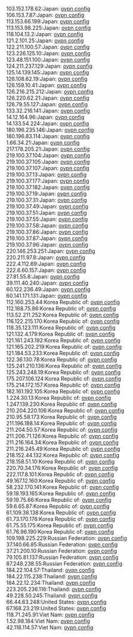 103.152.178.62:Japan: [ovpn config](vpn/103_152_178_62.ovpn)  
106.153.7.87:Japan: [ovpn config](vpn/106_153_7_87.ovpn)  
113.153.66.199:Japan: [ovpn config](vpn/113_153_66_199.ovpn)  
113.153.98.225:Japan: [ovpn config](vpn/113_153_98_225.ovpn)  
118.104.13.2:Japan: [ovpn config](vpn/118_104_13_2.ovpn)  
121.2.101.25:Japan: [ovpn config](vpn/121_2_101_25.ovpn)  
122.211.100.57:Japan: [ovpn config](vpn/122_211_100_57.ovpn)  
123.226.125.10:Japan: [ovpn config](vpn/123_226_125_10.ovpn)  
123.48.151.100:Japan: [ovpn config](vpn/123_48_151_100.ovpn)  
124.211.237.129:Japan: [ovpn config](vpn/124_211_237_129.ovpn)  
125.14.139.145:Japan: [ovpn config](vpn/125_14_139_145.ovpn)  
126.108.62.19:Japan: [ovpn config](vpn/126_108_62_19.ovpn)  
126.159.10.41:Japan: [ovpn config](vpn/126_159_10_41.ovpn)  
126.216.215.212:Japan: [ovpn config](vpn/126_216_215_212.ovpn)  
126.220.62.21:Japan: [ovpn config](vpn/126_220_62_21.ovpn)  
126.79.55.127:Japan: [ovpn config](vpn/126_79_55_127.ovpn)  
133.32.216.141:Japan: [ovpn config](vpn/133_32_216_141.ovpn)  
14.12.164.96:Japan: [ovpn config](vpn/14_12_164_96.ovpn)  
14.133.54.224:Japan: [ovpn config](vpn/14_133_54_224.ovpn)  
180.196.235.146:Japan: [ovpn config](vpn/180_196_235_146.ovpn)  
180.196.83.114:Japan: [ovpn config](vpn/180_196_83_114.ovpn)  
1.66.34.21:Japan: [ovpn config](vpn/1_66_34_21.ovpn)  
217.178.205.21:Japan: [ovpn config](vpn/217_178_205_21.ovpn)  
219.100.37.104:Japan: [ovpn config](vpn/219_100_37_104.ovpn)  
219.100.37.105:Japan: [ovpn config](vpn/219_100_37_105.ovpn)  
219.100.37.107:Japan: [ovpn config](vpn/219_100_37_107.ovpn)  
219.100.37.13:Japan: [ovpn config](vpn/219_100_37_13.ovpn)  
219.100.37.177:Japan: [ovpn config](vpn/219_100_37_177.ovpn)  
219.100.37.182:Japan: [ovpn config](vpn/219_100_37_182.ovpn)  
219.100.37.19:Japan: [ovpn config](vpn/219_100_37_19.ovpn)  
219.100.37.31:Japan: [ovpn config](vpn/219_100_37_31.ovpn)  
219.100.37.49:Japan: [ovpn config](vpn/219_100_37_49.ovpn)  
219.100.37.51:Japan: [ovpn config](vpn/219_100_37_51.ovpn)  
219.100.37.55:Japan: [ovpn config](vpn/219_100_37_55.ovpn)  
219.100.37.58:Japan: [ovpn config](vpn/219_100_37_58.ovpn)  
219.100.37.86:Japan: [ovpn config](vpn/219_100_37_86.ovpn)  
219.100.37.87:Japan: [ovpn config](vpn/219_100_37_87.ovpn)  
219.100.37.96:Japan: [ovpn config](vpn/219_100_37_96.ovpn)  
220.146.253.251:Japan: [ovpn config](vpn/220_146_253_251.ovpn)  
220.211.97.8:Japan: [ovpn config](vpn/220_211_97_8.ovpn)  
222.4.112.69:Japan: [ovpn config](vpn/222_4_112_69.ovpn)  
222.6.60.157:Japan: [ovpn config](vpn/222_6_60_157.ovpn)  
27.81.55.8:Japan: [ovpn config](vpn/27_81_55_8.ovpn)  
39.111.40.240:Japan: [ovpn config](vpn/39_111_40_240.ovpn)  
60.122.236.49:Japan: [ovpn config](vpn/60_122_236_49.ovpn)  
60.141.171.131:Japan: [ovpn config](vpn/60_141_171_131.ovpn)  
112.160.253.44:Korea Republic of: [ovpn config](vpn/112_160_253_44.ovpn)  
112.168.75.86:Korea Republic of: [ovpn config](vpn/112_168_75_86.ovpn)  
113.52.211.252:Korea Republic of: [ovpn config](vpn/113_52_211_252.ovpn)  
116.122.215.170:Korea Republic of: [ovpn config](vpn/116_122_215_170.ovpn)  
118.35.123.111:Korea Republic of: [ovpn config](vpn/118_35_123_111.ovpn)  
121.132.4.179:Korea Republic of: [ovpn config](vpn/121_132_4_179.ovpn)  
121.161.243.192:Korea Republic of: [ovpn config](vpn/121_161_243_192.ovpn)  
121.165.202.219:Korea Republic of: [ovpn config](vpn/121_165_202_219.ovpn)  
121.184.53.233:Korea Republic of: [ovpn config](vpn/121_184_53_233.ovpn)  
122.36.130.78:Korea Republic of: [ovpn config](vpn/122_36_130_78.ovpn)  
125.241.210.136:Korea Republic of: [ovpn config](vpn/125_241_210_136.ovpn)  
125.243.248.19:Korea Republic of: [ovpn config](vpn/125_243_248_19.ovpn)  
175.207.106.124:Korea Republic of: [ovpn config](vpn/175_207_106_124.ovpn)  
175.214.172.157:Korea Republic of: [ovpn config](vpn/175_214_172_157.ovpn)  
182.161.192.105:Korea Republic of: [ovpn config](vpn/182_161_192_105.ovpn)  
1.224.30.13:Korea Republic of: [ovpn config](vpn/1_224_30_13.ovpn)  
1.247.139.230:Korea Republic of: [ovpn config](vpn/1_247_139_230.ovpn)  
210.204.220.106:Korea Republic of: [ovpn config](vpn/210_204_220_106.ovpn)  
210.95.58.173:Korea Republic of: [ovpn config](vpn/210_95_58_173.ovpn)  
211.196.188.14:Korea Republic of: [ovpn config](vpn/211_196_188_14.ovpn)  
211.204.50.57:Korea Republic of: [ovpn config](vpn/211_204_50_57.ovpn)  
211.206.71.126:Korea Republic of: [ovpn config](vpn/211_206_71_126.ovpn)  
211.216.164.34:Korea Republic of: [ovpn config](vpn/211_216_164_34.ovpn)  
211.216.245.49:Korea Republic of: [ovpn config](vpn/211_216_245_49.ovpn)  
218.152.44.132:Korea Republic of: [ovpn config](vpn/218_152_44_132.ovpn)  
218.158.51.10:Korea Republic of: [ovpn config](vpn/218_158_51_10.ovpn)  
220.70.34.176:Korea Republic of: [ovpn config](vpn/220_70_34_176.ovpn)  
222.117.8.101:Korea Republic of: [ovpn config](vpn/222_117_8_101.ovpn)  
49.167.12.160:Korea Republic of: [ovpn config](vpn/49_167_12_160.ovpn)  
58.232.170.141:Korea Republic of: [ovpn config](vpn/58_232_170_141.ovpn)  
59.18.193.165:Korea Republic of: [ovpn config](vpn/59_18_193_165.ovpn)  
59.19.75.66:Korea Republic of: [ovpn config](vpn/59_19_75_66.ovpn)  
59.6.65.87:Korea Republic of: [ovpn config](vpn/59_6_65_87.ovpn)  
61.109.38.138:Korea Republic of: [ovpn config](vpn/61_109_38_138.ovpn)  
61.73.170.176:Korea Republic of: [ovpn config](vpn/61_73_170_176.ovpn)  
61.75.55.175:Korea Republic of: [ovpn config](vpn/61_75_55_175.ovpn)  
61.76.96.190:Korea Republic of: [ovpn config](vpn/61_76_96_190.ovpn)  
109.198.225.229:Russian Federation: [ovpn config](vpn/109_198_225_229.ovpn)  
37.140.66.85:Russian Federation: [ovpn config](vpn/37_140_66_85.ovpn)  
37.21.200.10:Russian Federation: [ovpn config](vpn/37_21_200_10.ovpn)  
79.105.81.137:Russian Federation: [ovpn config](vpn/79_105_81_137.ovpn)  
87.248.238.55:Russian Federation: [ovpn config](vpn/87_248_238_55.ovpn)  
184.22.104.57:Thailand: [ovpn config](vpn/184_22_104_57.ovpn)  
184.22.115.238:Thailand: [ovpn config](vpn/184_22_115_238.ovpn)  
184.22.12.234:Thailand: [ovpn config](vpn/184_22_12_234.ovpn)  
223.205.236.116:Thailand: [ovpn config](vpn/223_205_236_116.ovpn)  
49.228.50.245:Thailand: [ovpn config](vpn/49_228_50_245.ovpn)  
66.44.63.248:United States: [ovpn config](vpn/66_44_63_248.ovpn)  
67.168.23.219:United States: [ovpn config](vpn/67_168_23_219.ovpn)  
118.71.245.91:Viet Nam: [ovpn config](vpn/118_71_245_91.ovpn)  
1.52.98.184:Viet Nam: [ovpn config](vpn/1_52_98_184.ovpn)  
42.118.114.57:Viet Nam: [ovpn config](vpn/42_118_114_57.ovpn)  
